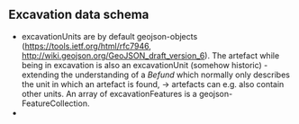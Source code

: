 ## Excavation data schema
* excavationUnits are by default geojson-objects (https://tools.ietf.org/html/rfc7946, http://wiki.geojson.org/GeoJSON_draft_version_6). The artefact while being in excavation is also an excavationUnit (somehow historic) - extending the understanding of a _Befund_ which normally only describes the unit in which an artefact is found, -> artefacts can e.g. also contain other units. An array of excavationFeatures is a geojson-FeatureCollection.
*
